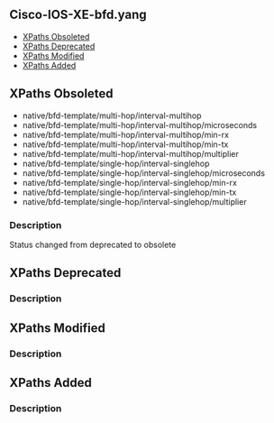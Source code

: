 ## Cisco-IOS-XE-bfd.yang


- [XPaths Obsoleted](#xpaths-obsoleted)
- [XPaths Deprecated](#xpaths-deprecated)
- [XPaths Modified](#xpaths-modified)
- [XPaths Added](#xpaths-added)

## XPaths Obsoleted

- native/bfd-template/multi-hop/interval-multihop
- native/bfd-template/multi-hop/interval-multihop/microseconds
- native/bfd-template/multi-hop/interval-multihop/min-rx
- native/bfd-template/multi-hop/interval-multihop/min-tx
- native/bfd-template/multi-hop/interval-multihop/multiplier
- native/bfd-template/single-hop/interval-singlehop
- native/bfd-template/single-hop/interval-singlehop/microseconds
- native/bfd-template/single-hop/interval-singlehop/min-rx
- native/bfd-template/single-hop/interval-singlehop/min-tx
- native/bfd-template/single-hop/interval-singlehop/multiplier

### Description

Status changed from deprecated to obsolete

## XPaths Deprecated

### Description

## XPaths Modified

### Description

## XPaths Added

### Description
